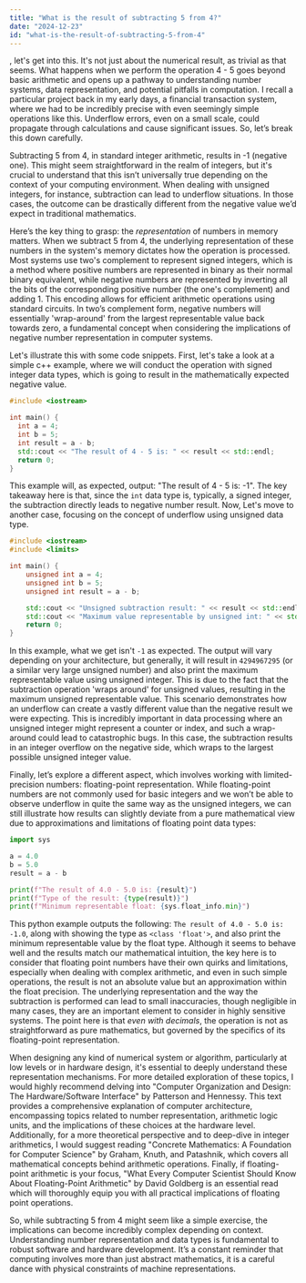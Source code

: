```yaml
---
title: "What is the result of subtracting 5 from 4?"
date: "2024-12-23"
id: "what-is-the-result-of-subtracting-5-from-4"
---
```


, let's get into this. It's not just about the numerical result, as trivial as that seems. What happens when we perform the operation 4 - 5 goes beyond basic arithmetic and opens up a pathway to understanding number systems, data representation, and potential pitfalls in computation. I recall a particular project back in my early days, a financial transaction system, where we had to be incredibly precise with even seemingly simple operations like this. Underflow errors, even on a small scale, could propagate through calculations and cause significant issues. So, let’s break this down carefully.

Subtracting 5 from 4, in standard integer arithmetic, results in -1 (negative one). This might seem straightforward in the realm of integers, but it's crucial to understand that this isn’t universally true depending on the context of your computing environment. When dealing with unsigned integers, for instance, subtraction can lead to underflow situations. In those cases, the outcome can be drastically different from the negative value we’d expect in traditional mathematics.

Here’s the key thing to grasp: the *representation* of numbers in memory matters. When we subtract 5 from 4, the underlying representation of these numbers in the system's memory dictates how the operation is processed. Most systems use two's complement to represent signed integers, which is a method where positive numbers are represented in binary as their normal binary equivalent, while negative numbers are represented by inverting all the bits of the corresponding positive number (the one's complement) and adding 1. This encoding allows for efficient arithmetic operations using standard circuits. In two’s complement form, negative numbers will essentially 'wrap-around' from the largest representable value back towards zero, a fundamental concept when considering the implications of negative number representation in computer systems.

Let's illustrate this with some code snippets. First, let's take a look at a simple c++ example, where we will conduct the operation with signed integer data types, which is going to result in the mathematically expected negative value.

```cpp
#include <iostream>

int main() {
  int a = 4;
  int b = 5;
  int result = a - b;
  std::cout << "The result of 4 - 5 is: " << result << std::endl;
  return 0;
}
```

This example will, as expected, output: "The result of 4 - 5 is: -1". The key takeaway here is that, since the `int` data type is, typically, a signed integer, the subtraction directly leads to negative number result. Now, Let's move to another case, focusing on the concept of underflow using unsigned data type.

```cpp
#include <iostream>
#include <limits>

int main() {
    unsigned int a = 4;
    unsigned int b = 5;
    unsigned int result = a - b;

    std::cout << "Unsigned subtraction result: " << result << std::endl;
    std::cout << "Maximum value representable by unsigned int: " << std::numeric_limits<unsigned int>::max() << std::endl;
    return 0;
}
```

In this example, what we get isn't `-1` as expected. The output will vary depending on your architecture, but generally, it will result in `4294967295` (or a similar very large unsigned number) and also print the maximum representable value using unsigned integer. This is due to the fact that the subtraction operation 'wraps around' for unsigned values, resulting in the maximum unsigned representable value. This scenario demonstrates how an underflow can create a vastly different value than the negative result we were expecting. This is incredibly important in data processing where an unsigned integer might represent a counter or index, and such a wrap-around could lead to catastrophic bugs. In this case, the subtraction results in an integer overflow on the negative side, which wraps to the largest possible unsigned integer value.

Finally, let’s explore a different aspect, which involves working with limited-precision numbers: floating-point representation. While floating-point numbers are not commonly used for basic integers and we won’t be able to observe underflow in quite the same way as the unsigned integers, we can still illustrate how results can slightly deviate from a pure mathematical view due to approximations and limitations of floating point data types:

```python
import sys

a = 4.0
b = 5.0
result = a - b

print(f"The result of 4.0 - 5.0 is: {result}")
print(f"Type of the result: {type(result)}")
print(f"Minimum representable float: {sys.float_info.min}")

```

This python example outputs the following: `The result of 4.0 - 5.0 is: -1.0`, along with showing the type as `<class 'float'>`, and also print the minimum representable value by the float type. Although it seems to behave well and the results match our mathematical intuition, the key here is to consider that floating point numbers have their own quirks and limitations, especially when dealing with complex arithmetic, and even in such simple operations, the result is not an absolute value but an approximation within the float precision. The underlying representation and the way the subtraction is performed can lead to small inaccuracies, though negligible in many cases, they are an important element to consider in highly sensitive systems. The point here is that *even with decimals*, the operation is not as straightforward as pure mathematics, but governed by the specifics of its floating-point representation.

When designing any kind of numerical system or algorithm, particularly at low levels or in hardware design, it's essential to deeply understand these representation mechanisms. For more detailed exploration of these topics, I would highly recommend delving into "Computer Organization and Design: The Hardware/Software Interface" by Patterson and Hennessy. This text provides a comprehensive explanation of computer architecture, encompassing topics related to number representation, arithmetic logic units, and the implications of these choices at the hardware level. Additionally, for a more theoretical perspective and to deep-dive in integer arithmetics, I would suggest reading "Concrete Mathematics: A Foundation for Computer Science" by Graham, Knuth, and Patashnik, which covers all mathematical concepts behind arithmetic operations. Finally, if floating-point arithmetic is your focus, "What Every Computer Scientist Should Know About Floating-Point Arithmetic" by David Goldberg is an essential read which will thoroughly equip you with all practical implications of floating point operations.

So, while subtracting 5 from 4 might seem like a simple exercise, the implications can become incredibly complex depending on context. Understanding number representation and data types is fundamental to robust software and hardware development. It’s a constant reminder that computing involves more than just abstract mathematics, it is a careful dance with physical constraints of machine representations.

